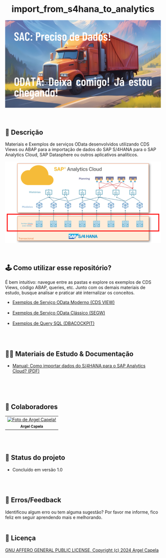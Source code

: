 <h1 align="center"> import_from_s4hana_to_analytics </h1>
<center>
<img src=".readme/article_cover.png" width="800px" >
</center>
<br>
<br>

## 📃 Descrição
Materiais e Exemplos de serviços OData desenvolvidos utilizando CDS Views ou ABAP para a importação de dados do SAP S/4HANA para o SAP Analytics Cloud, SAP Datasphere ou outros aplicativos analíticos.

<center>
<img src=".readme/sac_odata_s4_architecture.png" width="800px" >
</center>

<br>
<br>

## 🕹️ Como utilizar esse repositório?
É bem intuitivo: navegue entre as pastas e explore os exemplos de CDS Views, código ABAP, queries, etc. Junto com os demais materiais de estudo, busque analisar e praticar até internalizar os conceitos.
* <a href="/1_odata_moderno (cds_view)/">Exemplos de Serviço OData Moderno (CDS VIEW)</a><br><br>
* <a href="/2_odata_classico (segw)/">Exemplos de Serviço OData Clássico (SEGW)</a><br><br>
* <a href="/3_utilitarios/queries_sql (dbacockpit)/">Exemplos de Query SQL (DBACOCKPIT)</a>

<br>
<br>

## 🧑‍🏫 Materiais de Estudo & Documentação
<!--
* <a href="#">Artigo Linkedin: Como importar dados do S/4HANA para o SAP Analytics Cloud?</a><br><br>-->
* <a href="https://drive.google.com/file/d/1jWQMC4WDgWsgRIGKfNR93BnfGuavciVp/view">Manual: Como importar dados do S/4HANA para o SAP Analytics Cloud? (PDF)</a><br><br>
<!--
* <a href="#">Videoaula: Como importar dados do S/4HANA para o SAP Analytics Cloud</a> -->


<br>
<br>

## 🤝 Colaboradores
<table>
  <tr>
    <td align="center">
      <a href="http://github.com/argelcapela">
        <img src="https://avatars.githubusercontent.com/u/79276276?s=400&u=055b803f4708d59eaf50208ba601f85844125757&v=4" width="100px;" alt="Foto de Argel Capela!"/><br>
        <sub>
          <b>Argel Capela</b>
        </sub>
      </a>
    </td>
  </tr>
</table>

<br>
<br>

## 🎯 Status do projeto
* Concluído em versão 1.0

<br>
<br>

## 🦟 Erros/Feedback
Identificou algum erro ou tem alguma sugestão? Por favor me informe, fico feliz em seguir aprendendo mais e melhorando.
<br>
<br>

## 🔐 Licença
<a href="LICENSE">GNU AFFERO GENERAL PUBLIC LICENSE, Copyright (c) 2024 Argel Capela</a>
